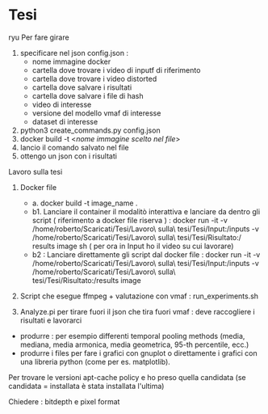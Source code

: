 # Tesi
ryu
Per fare girare  
1. specificare  nel json config.json : 
    - nome immagine docker 
    - cartella dove trovare i video di inputf di riferimento
    - cartella dove trovare i video distorted
    - cartella dove salvare i risultati
    - cartella dove salvare i file di hash
    - video di interesse
    - versione del modello vmaf di interesse
    - dataset di interesse
2. python3 create_commands.py config.json
3. docker build -t <_nome immagine scelto nel file_>
4. lancio il comando salvato nel file 
5. ottengo un json con i risultati





Lavoro sulla tesi 
1. Docker file 
    - a. docker build -t image_name .
    - b1. Lanciare il container il modalitò interattiva e lanciare da dentro gli script ( riferimento a docker file riserva ) : docker run -it -v /home/roberto/Scaricati/Tesi/Lavoro\ sulla\ tesi/Tesi/Input:/inputs -v /home/roberto/Scaricati/Tesi/Lavoro\ sulla\ tesi/Tesi/Risultato:/
    results image sh ( per ora in Input ho il video su cui lavorare)
    - b2 : Lanciare direttamente gli script dal docker file :  docker run -it   -v /home/roberto/Scaricati/Tesi/Lavoro\ sulla\ tesi/Tesi/Input:/inputs   -v /home/roberto/Scaricati/Tesi/Lavoro\ sulla\ tesi/Tesi/Risultato:/results   image

2. Script che esegue ffmpeg + valutazione con vmaf : run_experiments.sh
3. Analyze.pi per tirare fuori il json che tira fuori vmaf : deve raccogliere  i risultati e lavorarci
- produrre : per esempio differenti temporal pooling methods (media, mediana, media armonica, media geometrica, 95-th percentile, ecc.) 
- produrre i files per fare i grafici con gnuplot  o direttamente i grafici con una libreria python (come per es. matplotlib).


Per trovare le versioni
apt-cache policy <libreria> e ho preso quella candidata (se candidata = installata è stata installata l'ultima)


Chiedere : bitdepth e pixel format